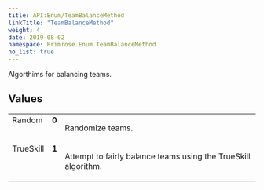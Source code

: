 ```yaml
---
title: API:Enum/TeamBalanceMethod
linkTitle: "TeamBalanceMethod"
weight: 4
date: 2019-08-02
namespace: Primrose.Enum.TeamBalanceMethod
no_list: true
---
```

<p class="summary">

Algorthims for balancing teams.

</p>
 
## Values
 
<table class="studiohide">
<tbody>
<tr class="enum-row">
<td style="vertical-align:top;white-space:normal;">
<span class="name"">Random</span></td>
<td style="vertical-align:top;white-space:normal;">
<b class="value"">0</b></td>
<td style="vertical-align:top;white-space:normal;">
<p>
Randomize teams.
</p></td>
</tr>
<tr class="enum-row">
<td style="vertical-align:top;white-space:normal;">
<span class="name"">TrueSkill</span></td>
<td style="vertical-align:top;white-space:normal;">
<b class="value"">1</b></td>
<td style="vertical-align:top;white-space:normal;">
<p>
Attempt to fairly balance teams using the TrueSkill algorithm.
</p></td>
</tr>
</tbody>
</table>
